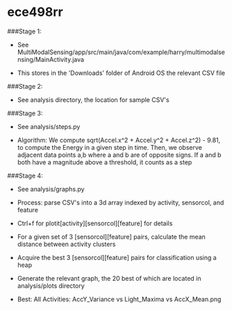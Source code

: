# ece498rr

###Stage 1:
  
  - See MultiModalSensing/app/src/main/java/com/example/harry/multimodalsensing/MainActivity.java
  
  - This stores in the 'Downloads' folder of Android OS the relevant CSV file
  
###Stage 2:
  
  - See analysis directory, the location for sample CSV's
  
###Stage 3:

  - See analysis/steps.py
  
  - Algorithm: We compute sqrt(Accel.x^2 + Accel.y^2 + Accel.z^2) - 9.81, to compute the Energy in a
    given step in time. Then, we observe adjacent data points a,b where a and b are of opposite signs. 
    If a and b both have a magnitude above a threshold, it counts as a step
  
###Stage 4:

  - See analysis/graphs.py
  
  - Process: parse CSV's into a 3d array indexed by activity, sensorcol, and feature
  
  - Ctrl+f for plotit[activity][sensorcol][feature] for details
  
  - For a given set of 3 [sensorcol][feature] pairs, calculate the mean distance between activity clusters
  
  - Acquire the best 3 [sensorcol][feature] pairs for classification using a heap
  
  - Generate the relevant graph, the 20 best of which are located in analysis/plots directory

  - Best: All Activities: AccY_Variance vs Light_Maxima vs AccX_Mean.png
